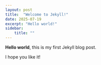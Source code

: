 ```yaml
---
layout: post
title:  "Welcome to Jekyll!"
date: 2025-07-19
excerpt: "Hello world!"
sidebar: 
    title: ""
---
```


**Hello world**, this is my first Jekyll blog post.

I hope you like it!
